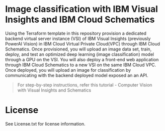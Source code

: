 # Image classification with IBM Visual Insights and IBM Cloud Schematics

Using the Terraform template in this repository provision a dedicated backend virtual server instance (VSI) of IBM Visual Insights (previously PowerAI Vision) in IBM Cloud Virtual Private Cloud(VPC) through IBM Cloud Schematics. Once provisioned, you will upload an image data set, train, deploy, and test an optimized deep learning (image classification) model through a GPU on the VSI. You will also deploy a front-end web application through IBM Cloud Schematics to a new VSI on the same IBM Cloud VPC. Once deployed, you will upload an image for classification by communicating with the backend deployed model exposed an an API.

> For step-by-step instructions, refer this tutorial - Computer Vision with Visual Insights and Schematics

# License

See License.txt for license information.